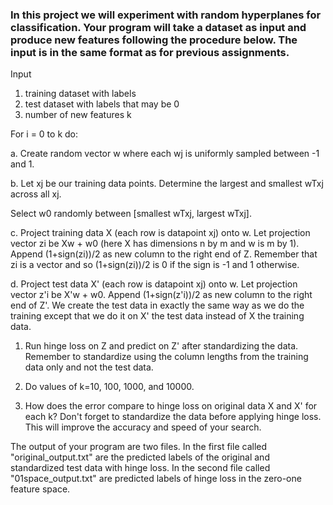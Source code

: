 ### In this project we will experiment with random hyperplanes for classification. Your program will take a dataset as input and produce new features following the procedure below. The input is in the same format as for previous assignments.

Input 
1. training dataset with labels
2. test dataset with labels that may be 0 
3. number of new features k

For i = 0 to k do:
	
a. Create random vector w where each wj is uniformly sampled between -1 and 1.
	
b. Let xj be our training data points. Determine the largest and smallest wTxj across all xj. 

Select w0 randomly between [smallest wTxj, largest wTxj].

c. Project training data X (each row is datapoint xj) onto w. 
Let projection vector zi be Xw + w0 (here X has dimensions n by m and w is m by 1). 
Append (1+sign(zi))/2 as new column to the right end of Z. Remember that zi is a vector and so (1+sign(zi))/2 is 0 if the sign is -1 and 1 otherwise.
	
d. Project test data X' (each row is datapoint xj) onto w. 
Let projection vector z'i be X'w + w0. Append (1+sign(z'i))/2 as new column to the right end of Z'. 
We create the test data in exactly the same way as we do the training except that we do it on X' the test data instead of X the training data.
	
1. Run hinge loss on Z and predict on Z' after standardizing the data. 
Remember to standardize using the column lengths from the training data only and not the test data.

2. Do values of k=10, 100, 1000, and 10000.

3. How does the error compare to hinge loss on original data X and X' for each k? 
Don't forget to standardize the data before applying hinge loss. 
This will improve the accuracy and speed of your search.

The output of your program are two files. In the first file called 
"original_output.txt" are the predicted labels of the original and standardized test 
data with hinge loss. In the second file called "01space_output.txt" are predicted 
labels of hinge loss in the zero-one feature space.



